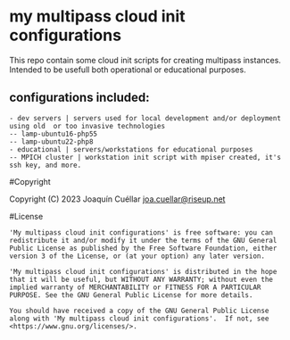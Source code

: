 # my multipass cloud init configurations

This repo contain some cloud init scripts for creating multipass instances.
Intended to be usefull both operational or educational purposes.


## configurations included:

```
- dev servers | servers used for local development and/or deployment using old  or too invasive technologies
-- lamp-ubuntu16-php55
-- lamp-ubuntu22-php8
- educational | servers/workstations for educational purposes
-- MPICH cluster | workstation init script with mpiser created, it's ssh key, and more.
```

#Copyright

Copyright (C) 2023 Joaquín Cuéllar <joa.cuellar@riseup.net>

#License

```
'My multipass cloud init configurations' is free software: you can redistribute it and/or modify it under the terms of the GNU General Public License as published by the Free Software Foundation, either version 3 of the License, or (at your option) any later version.

'My multipass cloud init configurations' is distributed in the hope that it will be useful, but WITHOUT ANY WARRANTY; without even the implied warranty of MERCHANTABILITY or FITNESS FOR A PARTICULAR PURPOSE. See the GNU General Public License for more details.

You should have received a copy of the GNU General Public License
along with 'My multipass cloud init configurations'.  If not, see <https://www.gnu.org/licenses/>.
```





